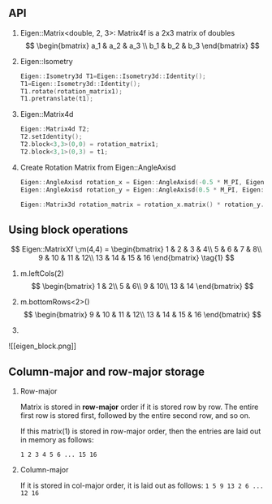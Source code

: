 ## API
1. Eigen::Matrix<double, 2, 3>: Matrix4f is a 2x3 matrix of doubles
$$
\begin{bmatrix}
a_1 & a_2 & a_3 \\
b_1 & b_2 & b_3
\end{bmatrix}
$$
2. Eigen::Isometry

   ```c++
   Eigen::Isometry3d T1=Eigen::Isometry3d::Identity();
   T1=Eigen::Isometry3d::Identity();
   T1.rotate(rotation_matrix1);
   T1.pretranslate(t1);
   ```

3. Eigen::Matrix4d

   ```c++
   Eigen::Matrix4d T2;
   T2.setIdentity();
   T2.block<3,3>(0,0) = rotation_matrix1;
   T2.block<3,1>(0,3) = t1;
   ```

4. Create Rotation Matrix from Eigen::AngleAxisd

   ```c++
   Eigen::AngleAxisd rotation_x = Eigen::AngleAxisd(-0.5 * M_PI, Eigen::Vector3d::UnitX());
   Eigen::AngleAxisd rotation_y = Eigen::AngleAxisd(0.5 * M_PI, Eigen::Vector3d::UnitY());
   
   Eigen::Matrix3d rotation_matrix = rotation_x.matrix() * rotation_y.matrix();
   ```

   

## Using block operations
$$
Eigen::MatrixXf \;m(4,4) = 
\begin{bmatrix}
1 & 2 & 3 & 4\\
5 & 6 & 7 & 8\\
9 & 10 & 11 & 12\\
13 & 14 & 15 & 16
\end{bmatrix} \tag{1}
$$
1. m.leftCols(2)
$$
\begin{bmatrix}
1 & 2\\
5 & 6\\
9 & 10\\
13 & 14
\end{bmatrix}
$$
2. m.bottomRows<2>()
   $$
   \begin{bmatrix}
   9 & 10 & 11 & 12\\
   13 & 14 & 15 & 16
   \end{bmatrix}
   $$

3. 
![[eigen_block.png]]
## Column-major and row-major storage

1. Row-major

   Matrix is stored in **row-major** order if it is stored row by row. The entire first row is stored first, followed by the entire second row, and so on.

   

   If this matrix(1) is stored in row-major order, then the entries are laid out in memory as follows:

   `1 2 3 4 5 6 ... 15 16`

2. Column-major

   If it is stored in col-major order,  it is laid out as follows: `1 5 9 13 2 6 ... 12 16`
